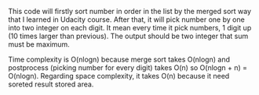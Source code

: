 This code will firstly sort number in order in the list by the merged sort way that I learned in Udacity course. After that, it will pick number one by one into two integer on each digit. It mean every time it pick numbers, 1 digit up (10 times larger than previous). The output should be two integer that sum must be maximum.

Time complexity is O(nlogn) because merge sort takes O(nlogn) and postprocess (picking number for every digit) takes O(n) so O(nlogn + n) = O(nlogn).
Regarding space complexity, it takes O(n) because it need soreted result stored area.